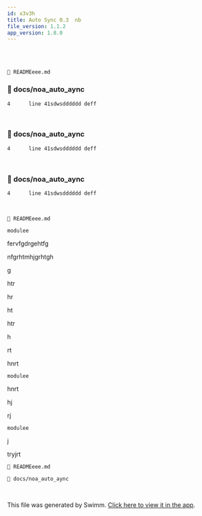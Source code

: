 ```yaml
---
id: x3v3h
title: Auto Sync 0.3  nb
file_version: 1.1.2
app_version: 1.8.0
---
```


<br/>

<br/>

`📄 READMEeee.md`
<!-- NOTE-swimm-snippet: the lines below link your snippet to Swimm -->
### 📄 docs/noa_auto_aync
```
4      line 41sdwsdddddd deff
```

<br/>


<!-- NOTE-swimm-snippet: the lines below link your snippet to Swimm -->
### 📄 docs/noa_auto_aync
```
4      line 41sdwsdddddd deff
```

<br/>


<!-- NOTE-swimm-snippet: the lines below link your snippet to Swimm -->
### 📄 docs/noa_auto_aync
```
4      line 41sdwsdddddd deff
```

<br/>

`📄 READMEeee.md`

`modulee`<swm-token data-swm-token=":sidebars.js:12:0:0:`modulee.exportss = {`"/>

fervfgdrgehtfg

nfgrhtmhjgrhtgh

g

htr

hr

ht

htr

h

rt

hnrt

`modulee`<swm-token data-swm-token=":sidebars.js:12:0:0:`modulee.exportss = {`"/>

hnrt

hj

rj

`modulee`<swm-token data-swm-token=":sidebars.js:12:0:0:`modulee.exportss = {`"/>

j

tryjrt

`📄 READMEeee.md`

`📄 docs/noa_auto_aync`

<br/>

This file was generated by Swimm. [Click here to view it in the app](https://swimm-web-app.web.app/repos/Z2l0aHViJTNBJTNBTm9hUmVwbyUzQSUzQU5vYW96ZXI=/docs/x3v3h).
